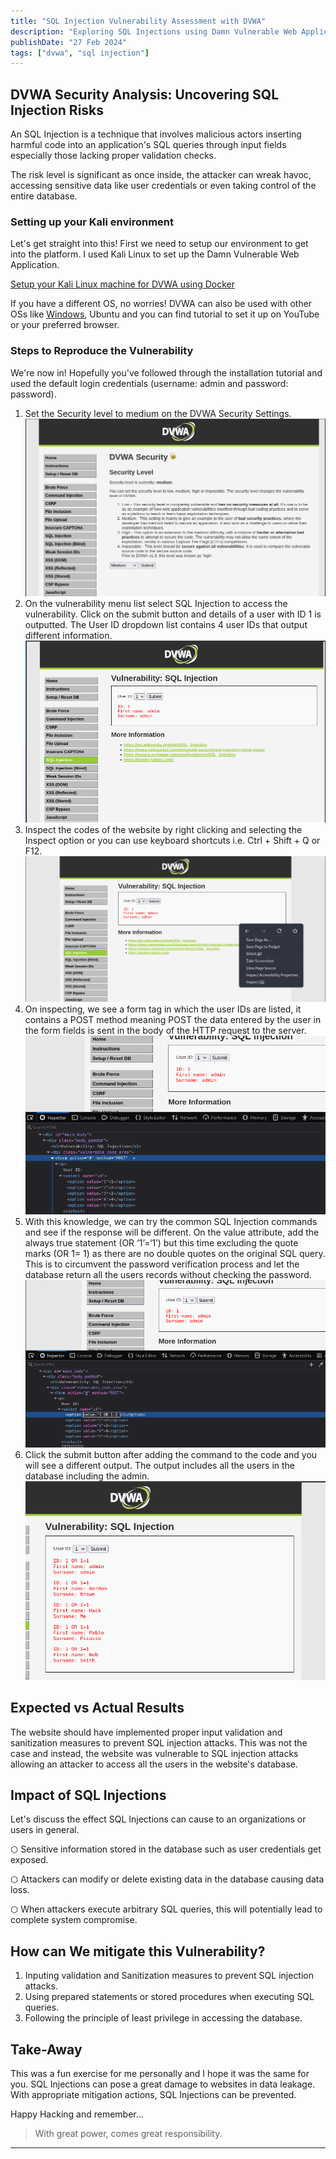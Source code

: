 ```yaml
---
title: "SQL Injection Vulnerability Assessment with DVWA"
description: "Exploring SQL Injections using Damn Vulnerable Web Application (DVWA), free open source software"
publishDate: "27 Feb 2024"
tags: ["dvwa", "sql injection"]
---
```


## DVWA Security Analysis: Uncovering SQL Injection Risks

 An SQL Injection is a technique that involves malicious actors inserting harmful code into an application's SQL queries through input fields especially those lacking proper validation checks. 
 
 The risk level is significant as once inside, the attacker can wreak havoc, accessing sensitive data like user credentials or even taking control of the entire database. 

### Setting up your Kali environment
Let's get straight into this! First we need to setup our environment to get into the platform. I used Kali Linux to set up the Damn Vulnerable Web Application. 

[Setup your Kali Linux machine for DVWA using Docker](https://medium.com/@Muriithi_nancy/how-to-setup-dvwa-on-docker-a3819ec25f78)

If you have a different OS, no worries! DVWA can also be used with other OSs like [Windows](https://youtu.be/Yzksa_WjnY0), Ubuntu and you can find tutorial to set it up on YouTube or your preferred browser.

### Steps to Reproduce the Vulnerability
We're now in! Hopefully you've followed through the installation tutorial and used the default login credentials (username: admin and password: 
password). 

1. Set the Security level to medium on the DVWA Security Settings.
![DVWA Security Setting](./security.PNG)
2. On the vulnerability menu list select SQL Injection to 
access the vulnerability. Click on the submit button and details of a user with ID 1 is outputted. The User ID dropdown list contains 4 user IDs that output different 
information.
![SQL users](./sql2.PNG)
3. Inspect the codes of the website by right clicking and 
selecting the Inspect option or you can use keyboard shortcuts i.e. Ctrl + Shift + Q or F12. 
![Inspecting the website](./sql3.PNG)
5. On inspecting, we see a form tag in which the user IDs are listed, it contains a POST method meaning POST the data entered by the user in the form fields is sent in the body of the HTTP request to the server.
![Code analysis](./sql4.PNG)
 8. With this knowledge, we can try the common SQL 
Injection commands and see if the response will be 
different. On the value attribute, add the always true statement (OR ‘1’=‘1’) but this time excluding the quote marks (OR 1= 1) as there are no double quotes on the original SQL 
query. This is to circumvent the password verification 
process and let the database return all the users records 
without checking the password.
![Performing SQL Injection](./sql5.PNG)
10. Click the submit button after adding the command to the code and you will see a different output. The output includes all the users in the database 
including the admin.
![SQL users exposed in Database](./sql6.PNG)

## Expected vs Actual Results
 The website should have implemented proper input validation and sanitization measures to prevent SQL injection attacks. This was not the case and instead, the website was vulnerable to SQL injection attacks allowing an attacker to access all the users in the website's database.

## Impact of SQL Injections 
Let's discuss the effect SQL Injections can cause to an organizations or users in general.

 ⬡ Sensitive information stored in the database such as user credentials get exposed.

 ⬡ Attackers can modify or delete existing data in the database causing data loss.

 ⬡ When attackers execute arbitrary SQL queries, this will potentially lead to complete system compromise.

## How can We mitigate this Vulnerability? 
 1. Inputing validation and Sanitization measures to prevent SQL injection attacks.
 2. Using prepared statements or stored procedures when executing SQL queries.
 3. Following the principle of least privilege in accessing the database.


## Take-Away
This was a fun exercise for me personally and I hope it was the same for you. SQL Injections can pose a great damage to websites in data leakage. With appropriate mitigation actions, SQL Injections can be prevented. 

Happy Hacking and remember... 
> With great power, comes great responsibility.

---